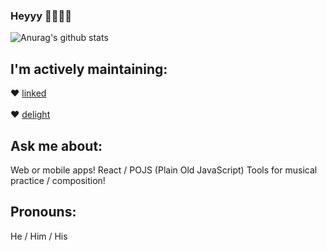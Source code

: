 ### Heyyy 👋👋👋👋

<!--
**ErikWaters/ErikWaters** is a ✨ _special_ ✨ repository because its `README.md` (this file) appears on your GitHub profile.

Here are some ideas to get you started:

- 🔭 I’m currently working on ...
- 🌱 I’m currently learning ...
- 👯 I’m looking to collaborate on ...
- 🤔 I’m looking for help with ...
- 💬 Ask me about ...
- 📫 How to reach me: ...
- 😄 Pronouns: ...
- ⚡ Fun fact: ...
-->

![Anurag's github stats](https://github-readme-stats.vercel.app/api?username=erikwaters&theme=dark&show_icons=true)


## I'm actively maintaining:


:heart: [linked](https://github.com/erikwaters/linked)
<br />	<br />
:heart: [delight](https://github.com/erikwaters/delight)


## Ask me about:

Web or mobile apps!
React / POJS (Plain Old JavaScript)
Tools for musical practice / composition!

## Pronouns:

He / Him / His
